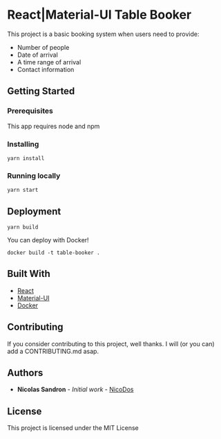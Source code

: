 # React|Material-UI Table Booker

This project is a basic booking system when users need to provide:
- Number of people 
- Date of arrival
- A time range of arrival
- Contact information

## Getting Started

### Prerequisites

This app requires node and npm

### Installing

```
yarn install

```
### Running locally

```
yarn start
```

## Deployment

```
yarn build
```

You can deploy with Docker!

```
docker build -t table-booker .
```

## Built With

* [React](https://reactjs.org/)
* [Material-UI](https://www.material-ui.com/)
* [Docker](https://www.docker.com/)

## Contributing

If you consider contributing to this project, well thanks. I will (or you can) add a CONTRIBUTING.md asap.

## Authors

* **Nicolas Sandron** - *Initial work* - [NicoDos](https://github.com/NicoDos)

## License

This project is licensed under the MIT License
